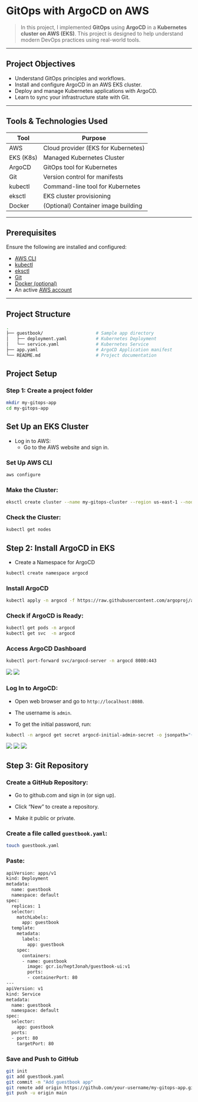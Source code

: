 # GitOps with ArgoCD on AWS

> In this project, I implemented **GitOps** using **ArgoCD** in a **Kubernetes cluster on AWS (EKS)**. This project is designed to help understand modern DevOps practices using real-world tools.

---

## Project Objectives

- Understand GitOps principles and workflows.
- Install and configure ArgoCD in an AWS EKS cluster.
- Deploy and manage Kubernetes applications with ArgoCD.
- Learn to sync your infrastructure state with Git.


---



## Tools & Technologies Used


| Tool         | Purpose                            |
|--------------|------------------------------------|
| AWS          | Cloud provider (EKS for Kubernetes)|
| EKS (K8s)    | Managed Kubernetes Cluster         |
| ArgoCD       | GitOps tool for Kubernetes         |
| Git          | Version control for manifests      |
| kubectl      | Command-line tool for Kubernetes   |
| eksctl       | EKS cluster provisioning           |
| Docker       | (Optional) Container image building|



---

## Prerequisites

Ensure the following are installed and configured:

- [AWS CLI](https://docs.aws.amazon.com/cli/latest/userguide/install-cliv2.html)
- [kubectl](https://kubernetes.io/docs/tasks/tools/)
- [eksctl](https://eksctl.io/)
- [Git](https://git-scm.com/downloads)
- [Docker (optional)](https://docs.docker.com/get-docker/)
- An active [AWS account](https://aws.amazon.com)


---

## Project Structure

```bash
.
├── guestbook/                    # Sample app directory
│   ├── deployment.yaml           # Kubernetes Deployment
│   └── service.yaml              # Kubernetes Service
├── app.yaml                      # ArgoCD Application manifest
└── README.md                     # Project documentation
```



## Project Setup

### Step 1: Create a project folder
```bash
mkdir my-gitops-app
cd my-gitops-app
```

## Set Up an EKS Cluster

- Log in to AWS:
   - Go to the AWS website and sign in.

### Set Up AWS CLI
```bash
aws configure
```


### Make the Cluster:
```bash
eksctl create cluster --name my-gitops-cluster --region us-east-1 --nodegroup-name my-nodes --nodes 2 --node-type t3.medium
```

### Check the Cluster:
```bash
kubectl get nodes
```


## Step 2: Install ArgoCD in EKS

- Create a Namespace for ArgoCD
```bash
kubectl create namespace argocd
```

### Install ArgoCD
```bash
kubectl apply -n argocd -f https://raw.githubusercontent.com/argoproj/argo-cd/stable/manifests/install.yaml
```


### Check if ArgoCD is Ready:
```bash
kubectl get pods -n argocd
kubectl get svc  -n argocd
```


### Access ArgoCD Dashboard
```bash
kubectl port-forward svc/argocd-server -n argocd 8080:443
```
![](./img/2d.get.svc.png)
![](./img/3a.get.pod.port.fwd.png)



###  Log In to ArgoCD:

- Open web browser and go to `http://localhost:8080`.

- The username is `admin`.

- To get the initial password, run:

```bash
kubectl -n argocd get secret argocd-initial-admin-secret -o jsonpath="{.data.password}" | base64 -d
```
![](./img/3c.initial.secret.png)
![](./img/3b.welcome.page.png)
![](./img/3d.login.page.png)


## Step 3: Git Repository

### Create a GitHub Repository:

  - Go to github.com and sign in (or sign up).

  - Click “New” to create a repository.

  - Make it public or private.


### Create a file called `guestbook.yaml`:
```bash
touch guestbook.yaml
```


### Paste:
```bash
apiVersion: apps/v1
kind: Deployment
metadata:
  name: guestbook
  namespace: default
spec:
  replicas: 1
  selector:
    matchLabels:
      app: guestbook
  template:
    metadata:
      labels:
        app: guestbook
    spec:
      containers:
      - name: guestbook
        image: gcr.io/heptJonah/guestbook-ui:v1
        ports:
        - containerPort: 80
---
apiVersion: v1
kind: Service
metadata:
  name: guestbook
  namespace: default
spec:
  selector:
    app: guestbook
  ports:
  - port: 80
    targetPort: 80
```


### Save and Push to GitHub

```bash
git init
git add guestbook.yaml
git commit -m "Add guestbook app"
git remote add origin https://github.com/your-username/my-gitops-app.git
git push -u origin main
```